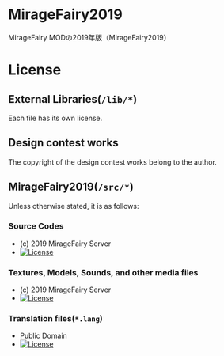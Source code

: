
# MirageFairy2019

MirageFairy MODの2019年版（MirageFairy2019）

# License

## External Libraries(`/lib/*`)

Each file has its own license.

## Design contest works

The copyright of the design contest works belong to the author.

## MirageFairy2019(`/src/*`)

Unless otherwise stated, it is as follows:

### Source Codes

- (c) 2019 MirageFairy Server
- [![License](https://img.shields.io/badge/License-Apache2-red.svg?style=flat-square)](https://opensource.org/licenses/Apache-2.0)

### Textures, Models, Sounds, and other media files

- (c) 2019 MirageFairy Server
- [![License](https://img.shields.io/badge/License-CC%20BY--SA%203.0-blue.svg?style=flat-square)](https://creativecommons.org/licenses/by-sa/3.0/)

### Translation files(`*.lang`)

- Public Domain
- [![License](https://img.shields.io/badge/License-No%20Restriction-lightgray.svg?style=flat-square)](https://creativecommons.org/publicdomain/zero/1.0/)
